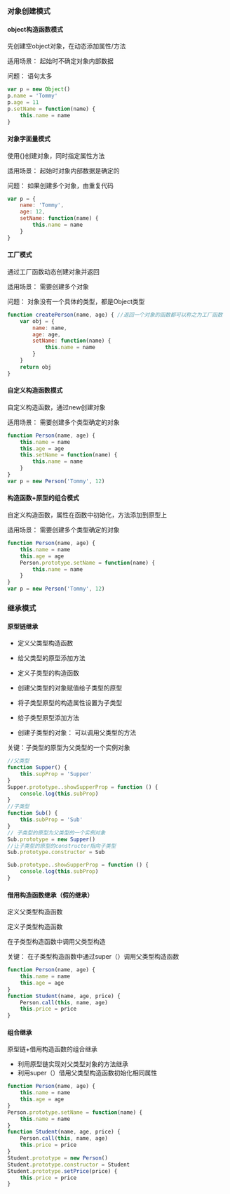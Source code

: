 ### 对象创建模式

#### object构造函数模式

先创建空object对象，在动态添加属性/方法

适用场景： 起始时不确定对象内部数据

问题： 语句太多

~~~javascript
var p = new Object()
p.name = 'Tommy'
p.age = 11
p.setName = function(name) {
    this.name = name
}
~~~



#### 对象字面量模式

使用{}创建对象，同时指定属性方法

适用场景： 起始时对象内部数据是确定的

问题： 如果创建多个对象，由重复代码

~~~javascript
var p = {
	name: 'Tommy',
    age: 12,
    setName: function(name) {
        this.name = name
    }
}
~~~

#### 工厂模式

通过工厂函数动态创建对象并返回

适用场景： 需要创建多个对象

问题： 对象没有一个具体的类型，都是Object类型

~~~javascript
function createPerson(name, age) { //返回一个对象的函数都可以称之为工厂函数
    var obj = {
        name: name,
        age: age,
        setName: function(name) {
            this.name = name
        }
    }
    return obj
}
~~~

####  自定义构造函数模式

自定义构造函数，通过new创建对象

适用场景： 需要创建多个类型确定的对象



~~~javascript
function Person(name, age) {
    this.name = name
    this.age = age
    this.setName = function(name) {
        this.name = name
    }
}
var p = new Person('Tommy', 12)
~~~

#### 构造函数+原型的组合模式

自定义构造函数，属性在函数中初始化，方法添加到原型上

适用场景： 需要创建多个类型确定的对象
~~~javascript
function Person(name, age) {
    this.name = name
    this.age = age
    Person.prototype.setName = function(name) {
        this.name = name
    }
}
var p = new Person('Tommy', 12)
~~~

### 继承模式

#### 原型链继承

- 定义父类型构造函数

- 给父类型的原型添加方法

- 定义子类型的构造函数

- 创建父类型的对象赋值给子类型的原型

- 将子类型原型的构造属性设置为子类型

- 给子类型原型添加方法

- 创建子类型的对象： 可以调用父类型的方法

关键：子类型的原型为父类型的一个实例对象    

~~~javascript
//父类型
function Supper() {
    this.supProp = 'Supper'
}
Supper.prototype..showSupperProp = function () {
    console.log(this.subProp)
}
//子类型
function Sub() {
    this.subProp = 'Sub'
}
// 子类型的原型为父类型的一个实例对象
Sub.prototype = new Supper()
//让子类型的原型的constructor指向子类型
Sub.prototype.constructor = Sub

Sub.prototype..showSupperProp = function () {
    console.log(this.subProp)
}

~~~

#### 借用构造函数继承（假的继承）

定义父类型构造函数

定义子类型构造函数

在子类型构造函数中调用父类型构造

关键： 在子类型构造函数中通过super（）调用父类型构造函数

~~~javascript
function Person(name, age) {
    this.name = name
    this.age = age
}
function Student(name, age, price) {
    Person.call(this, name, age)
    this.price = price
}
~~~



#### 组合继承

原型链+借用构造函数的组合继承

- 利用原型链实现对父类型对象的方法继承
- 利用super（）借用父类型构造函数初始化相同属性

~~~javascript
function Person(name, age) {
    this.name = name
    this.age = age
}
Person.prototype.setName = function(name) {
    this.name = name
}
function Student(name, age, price) {
    Person.call(this, name, age)
    this.price = price
}
Student.prototype = new Person()
Student.prototype.constructor = Student
Student.prototype.setPrice(price) {
    this.price = price
}
~~~

